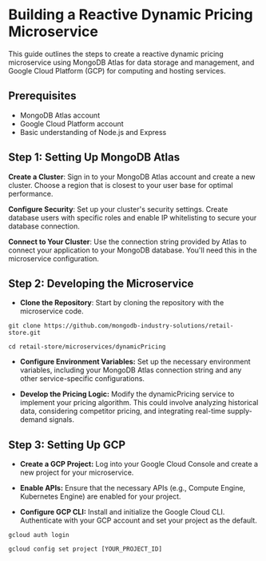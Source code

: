 # Building a Reactive Dynamic Pricing Microservice

This guide outlines the steps to create a reactive dynamic pricing microservice using MongoDB Atlas for data storage and management, and Google Cloud Platform (GCP) for computing and hosting services.

## Prerequisites
+ MongoDB Atlas account
+ Google Cloud Platform account
+ Basic understanding of Node.js and Express

## Step 1: Setting Up MongoDB Atlas

__Create a Cluster__: Sign in to your MongoDB Atlas account and create a new cluster. Choose a region that is closest to your user base for optimal performance.

__Configure Security__: Set up your cluster's security settings. Create database users with specific roles and enable IP whitelisting to secure your database connection.

__Connect to Your Cluster__: Use the connection string provided by Atlas to connect your application to your MongoDB database. You'll need this in the microservice configuration.

## Step 2: Developing the Microservice

+ __Clone the Repository__: Start by cloning the repository with the microservice code.

```git clone https://github.com/mongodb-industry-solutions/retail-store.git```

```cd retail-store/microservices/dynamicPricing ```

+ __Configure Environment Variables:__ Set up the necessary environment variables, including your MongoDB Atlas connection string and any other service-specific configurations.

+ __Develop the Pricing Logic:__ Modify the dynamicPricing service to implement your pricing algorithm. This could involve analyzing historical data, considering competitor pricing, and integrating real-time supply-demand signals.

## Step 3: Setting Up GCP

+ __Create a GCP Project:__ Log into your Google Cloud Console and create a new project for your microservice.

+ __Enable APIs:__ Ensure that the necessary APIs (e.g., Compute Engine, Kubernetes Engine) are enabled for your project.

+ __Configure GCP CLI:__ Install and initialize the Google Cloud CLI. Authenticate with your GCP account and set your project as the default.

```gcloud auth login```

```gcloud config set project [YOUR_PROJECT_ID]```